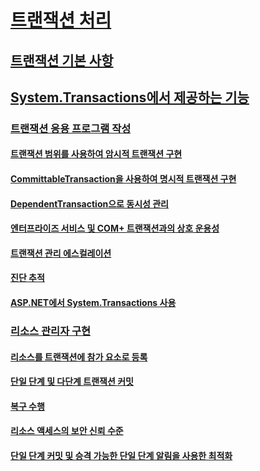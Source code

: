 # [트랜잭션 처리 ](index.md)
## [트랜잭션 기본 사항 ](transaction-fundamentals.md)
## [System.Transactions에서 제공하는 기능 ](features-provided-by-system-transactions.md)
### [트랜잭션 응용 프로그램 작성 ](writing-a-transactional-application.md)
#### [트랜잭션 범위를 사용하여 암시적 트랜잭션 구현 ](implementing-an-implicit-transaction-using-transaction-scope.md)
#### [CommittableTransaction을 사용하여 명시적 트랜잭션 구현 ](implementing-an-explicit-transaction-using-committabletransaction.md)
#### [DependentTransaction으로 동시성 관리 ](managing-concurrency-with-dependenttransaction.md)
#### [엔터프라이즈 서비스 및 COM+ 트랜잭션과의 상호 운용성 ](interoperability-with-enterprise-services-and-com-transactions.md)
#### [트랜잭션 관리 에스컬레이션 ](transaction-management-escalation.md)
#### [진단 추적 ](diagnostic-traces.md)
#### [ASP.NET에서 System.Transactions 사용](using-system-transactions-in-aspnet.md)
### [리소스 관리자 구현 ](implementing-a-resource-manager.md)
#### [리소스를 트랜잭션에 참가 요소로 등록 ](enlisting-resources-as-participants-in-a-transaction.md)
#### [단일 단계 및 다단계 트랜잭션 커밋 ](committing-a-transaction-in-single-phase-and-multi-phase.md)
#### [복구 수행 ](performing-recovery.md)
#### [리소스 액세스의 보안 신뢰 수준 ](security-trust-levels-in-accessing-resources.md)
#### [단일 단계 커밋 및 승격 가능한 단일 단계 알림을 사용한 최적화 ](optimization-spc-and-promotable-spn.md)
